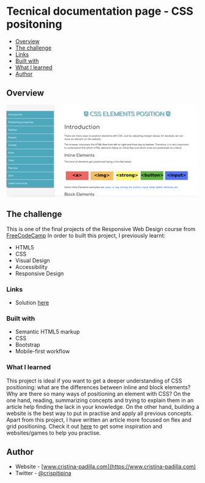 # Tecnical documentation page - CSS positoning

- [Overview](#overview)
- [The challenge](#the-challenge)
- [Links](#links)
- [Built with](#built-with)
- [What I learned](#what-i-learned)
- [Author](#author)

## Overview

![](./src/screenshot.png)

## The challenge

This is one of the final projects of the Responsive Web Design course from [FreeCodeCamp](https://www.freecodecamp.org/learn)
In order to built this project, I previously learnt:

* HTML5
* CSS
* Visual Design
* Accessibility
* Responsive Design

### Links

- Solution [here](https://css-technical-documentation.netlify.app/)


### Built with

- Semantic HTML5 markup
- CSS 
- Bootstrap
- Mobile-first workflow


### What I learned

This project is ideal if you want to get a deeper understanding of CSS positioning: what are the differences between inline and block elements? Why are there so many ways of positioning an element with CSS?
On the one hand, reading, summarizing concepts and trying to explain them in an article help finding the lack in your knowledge. On the other hand, building a website is the best way to put in practise and apply all previous concepts.
Apart from this project, I have written an article more focused on flex and grid positioning. Check it out [here](https://www.cristina-padilla.com/csspositioning.html) to get some inspiration and websites/games to help you practise.



## Author

- Website - [www.cristina-padilla.com](https://www.cristina-padilla.com)
- Twitter - [@crispitipina](https://www.twitter.com/crispitipina)
